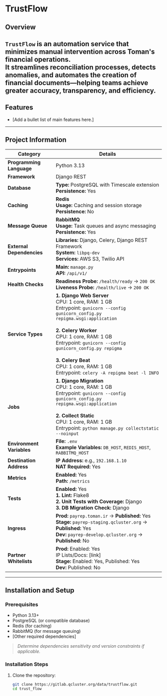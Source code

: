 # TrustFlow

## Overview
`TrustFlow` is an automation service that minimizes manual intervention across Toman's financial operations.  
It streamlines reconciliation processes, detects anomalies, and automates the creation of financial documents—helping teams achieve greater accuracy, transparency, and efficiency.
---

## Features
- [Add a bullet list of main features here.]

---

## Project Information

| **Category**             | **Details**                                                                                                                                                                                                                                                                                                                                                             |
|--------------------------|-------------------------------------------------------------------------------------------------------------------------------------------------------------------------------------------------------------------------------------------------------------------------------------------------------------------------------------------------------------------------|
| **Programming Language** | Python 3.13                                                                                                                                                                                                                                                                                                                                                             |
| **Framework**            | Django REST                                                                                                                                                                                                                                                                                                                                                             |
| **Database**             | **Type:** PostgreSQL with Timescale extension  <br> **Persistence:** Yes                                                                                                                                                                                                                                                                                                |
| **Caching**              | **Redis** <br> **Usage:** Caching and session storage <br> **Persistence:** No                                                                                                                                                                                                                                                                                          |
| **Message Queue**        | **RabbitMQ** <br> **Usage:** Task queues and async messaging <br> **Persistence:** Yes                                                                                                                                                                                                                                                                                  |
| **External Dependencies**| **Libraries:** Django, Celery, Django REST Framework <br> **System:** `libpq-dev` <br> **Services:** AWS S3, Twilio API                                                                                                                                                                                                                                                 |
| **Entrypoints**          | **Main:** `manage.py` <br> **API:** `/api/v1/`                                                                                                                                                                                                                                                                                                                          |
| **Health Checks**        | **Readiness Probe:** `/health/ready` → `200 OK` <br> **Liveness Probe:** `/health/live` → `200 OK`                                                                                                                                                                                                                                                                      |
| **Service Types**        | **1. Django Web Server** <br> CPU: 1 core, RAM: 1 GB <br> Entrypoint: `gunicorn --config gunicorn_config.py repigma.wsgi:application` <br><br> **2. Celery Worker** <br> CPU: 1 core, RAM: 1 GB <br> Entrypoint: `gunicorn --config gunicorn_config.py repigma` <br><br> **3. Celery Beat** <br> CPU: 1 core, RAM: 1 GB <br> Entrypoint: `celery -A repigma beat -l INFO` |
| **Jobs**                 | **1. Django Migration** <br> CPU: 1 core, RAM: 1 GB <br> Entrypoint: `gunicorn --config gunicorn_config.py repigma.wsgi:application` <br><br> **2. Collect Static** <br> CPU: 1 core, RAM: 1 GB <br> Entrypoint: `python manage.py collectstatic --noinput`                                                                                                             |
| **Environment Variables**| **File:** `.env` <br> **Example Variables:** `DB_HOST`, `REDIS_HOST`, `RABBITMQ_HOST`                                                                                                                                                                                                                                                                                   |
| **Destination Address**  | **IP Address:** e.g., `192.168.1.10` <br> **NAT Required:** Yes                                                                                                                                                                                                                                                                                                         |
| **Metrics**              | **Enabled:** Yes <br> **Path:** `/metrics`                                                                                                                                                                                                                                                                                                                              |
| **Tests**                | **Enabled:** Yes <br> **1. Lint:** Flake8 <br> **2. Unit Tests with Coverage:** Django <br> **3. DB Migration Check:** Django                                                                                                                                                                                                                                           |
| **Ingress**              | **Prod:** `payrep.toman.ir` → **Published:** Yes <br> **Stage:** `payrep-staging.qcluster.org` → **Published:** Yes <br> **Dev:** `payrep-develop.qcluster.org` → **Published:** No                                                                                                                                                                                     |
| **Partner Whitelists**   | **Prod:** Enabled: Yes <br> IP Lists/Docs: [link] <br> **Stage:** Enabled: Yes, Published: Yes <br> **Dev:** Published: No                                                                                                                                                                                                                                              |

---

## Installation and Setup

### Prerequisites
- Python 3.13+
- PostgreSQL (or compatible database)
- Redis (for caching)
- RabbitMQ (for message queuing)
- [Other required dependencies]

> _Determine dependencies sensitivity and version constraints if applicable._

### Installation Steps

1. Clone the repository:
   ```bash
   git clone https://gitlab.qcluster.org/data/trustflow.git
   cd trust_flow
